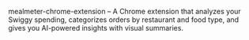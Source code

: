 mealmeter-chrome-extension
– A Chrome extension that analyzes your Swiggy spending, categorizes orders by restaurant and food type, and gives you AI-powered insights with visual summaries.
